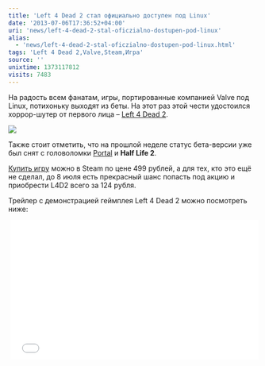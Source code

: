 ```yaml
---
title: 'Left 4 Dead 2 стал официально доступен под Linux'
date: '2013-07-06T17:36:52+04:00'
uri: 'news/left-4-dead-2-stal-oficzialno-dostupen-pod-linux'
alias: 
  - 'news/left-4-dead-2-stal-oficzialno-dostupen-pod-linux.html'
tags: 'Left 4 Dead 2,Valve,Steam,Игра'
source: ''
unixtime: 1373117812
visits: 7483
---
```

На радость всем фанатам, игры, портированные компанией Valve под Linux, потихоньку выходят из беты. На этот раз этой чести удостоился хоррор-шутер от первого лица – [Left 4 Dead 2](news/left-4-dead-2-stal-dostupen-pod-ubuntu).

![](img/2013/07/06/17-00/4195267818.jpg)

Также стоит отметить, что на прошлой неделе статус бета-версии уже был снят с головоломки [Portal](apps/portal-dlya-linux-vyishla-iz-beta) и **Half Life 2**.

[Купить игру](http://store.steampowered.com/app/550/) можно в Steam по цене 499 рублей, а для тех, кто это ещё не сделал, до 8 июля есть прекрасный шанс попасть под акцию и приобрести L4D2 всего за 124 pубля.

Трейлер с демонстрацией геймплея Left 4 Dead 2 можно посмотреть ниже:

 <iframe src="//www.youtube.com/embed/9XIle_kLHKU" frameborder="0" width="500" height="281"></iframe>
